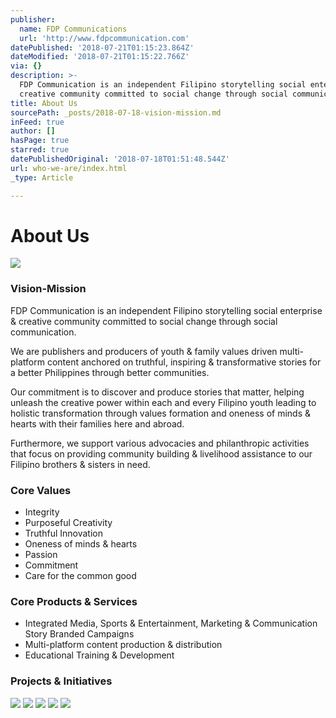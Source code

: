 ```yaml
---
publisher:
  name: FDP Communications
  url: 'http://www.fdpcommunication.com'
datePublished: '2018-07-21T01:15:23.864Z'
dateModified: '2018-07-21T01:15:22.766Z'
via: {}
description: >-
  FDP Communication is an independent Filipino storytelling social enterprise &
  creative community committed to social change through social communication.
title: About Us
sourcePath: _posts/2018-07-18-vision-mission.md
inFeed: true
author: []
hasPage: true
starred: true
datePublishedOriginal: '2018-07-18T01:51:48.544Z'
url: who-we-are/index.html
_type: Article

---
```

# **About Us**
![](https://s3-us-west-2.amazonaws.com/the-grid-img/p/3a2276eb978be86bfd76942539fe482298d11c2a.png)

### **Vision-Mission**

FDP Communication is an independent Filipino storytelling social enterprise & creative community committed to social change through social communication.

We are publishers and producers of youth & family values driven multi-platform content anchored on truthful, inspiring & transformative stories for a better Philippines through better communities.

Our commitment is to discover and produce stories that matter, helping unleash the creative power within each and every Filipino youth leading to holistic transformation through values formation and oneness of minds & hearts with their families here and abroad.

Furthermore, we support various advocacies and philanthropic activities that focus on providing community building & livelihood assistance to our Filipino brothers & sisters in need.

### **Core Values**

* Integrity
* Purposeful Creativity
* Truthful Innovation
* Oneness of minds & hearts
* Passion
* Commitment
* Care for the common good

### **Core Products & Services**

* Integrated Media, Sports & Entertainment, Marketing & Communication Story Branded Campaigns
* Multi-platform content production & distribution
* Educational Training & Development

### **Projects & Initiatives**
![](https://s3-us-west-2.amazonaws.com/the-grid-img/p/b2fd1198867584d64ac28ae6f0f530f84cf8d4bf.png)
![](https://the-grid-user-content.s3-us-west-2.amazonaws.com/5123b33e-3235-4c05-8c2a-b28e53a4ce92.png)
![](https://the-grid-user-content.s3-us-west-2.amazonaws.com/9abbc377-3883-4e05-ad44-a826a8d8ecb4.png)
![](https://the-grid-user-content.s3-us-west-2.amazonaws.com/2451bb82-97ea-48da-a4b2-3a8606499ead.png)
![](https://the-grid-user-content.s3-us-west-2.amazonaws.com/cdde81e8-5a56-47f9-a9c2-ba795dd0b75e.png)